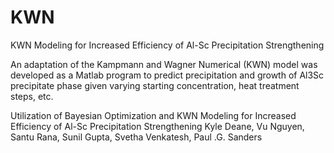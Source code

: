 # KWN
KWN Modeling for Increased Efficiency of Al-Sc Precipitation Strengthening


An adaptation of the Kampmann and Wagner Numerical (KWN) model was developed as a Matlab program to predict precipitation and growth of Al3Sc precipitate phase given varying starting concentration, heat treatment steps, etc. 


Utilization of Bayesian Optimization and KWN Modeling for Increased Efficiency of Al-Sc Precipitation Strengthening
Kyle Deane, Vu Nguyen, Santu Rana, Sunil Gupta, Svetha Venkatesh, Paul .G. Sanders
